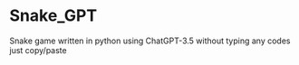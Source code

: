 # Snake_GPT
Snake game written in python using ChatGPT-3.5 without typing any codes just copy/paste
